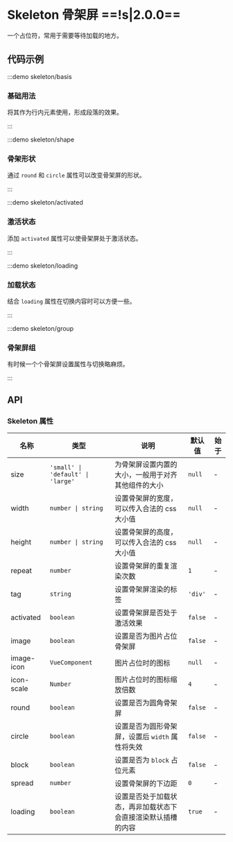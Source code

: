 # Skeleton 骨架屏 ==!s|2.0.0==

一个占位符，常用于需要等待加载的地方。

## 代码示例

:::demo skeleton/basis

### 基础用法

将其作为行内元素使用，形成段落的效果。

:::

:::demo skeleton/shape

### 骨架形状

通过 `round` 和 `circle` 属性可以改变骨架屏的形状。

:::

:::demo skeleton/activated

### 激活状态

添加 `activated` 属性可以使骨架屏处于激活状态。

:::

:::demo skeleton/loading

### 加载状态

结合 `loading` 属性在切换内容时可以方便一些。

:::

:::demo skeleton/group

### 骨架屏组

有时候一个个骨架屏设置属性与切换略麻烦。

:::

## API

### Skeleton 属性

| 名称       | 类型                              | 说明                                                         | 默认值  | 始于 |
| ---------- | --------------------------------- | ------------------------------------------------------------ | ------- | ---- |
| size       | `'small' \| 'default' \| 'large'` | 为骨架屏设置内置的大小，一般用于对齐其他组件的大小           | `null`  | -    |
| width      | `number \| string`                | 设置骨架屏的宽度，可以传入合法的 css 大小值                  | `null`  | -    |
| height     | `number \| string`                | 设置骨架屏的高度，可以传入合法的 css 大小值                  | `null`  | -    |
| repeat     | `number`                          | 设置骨架屏的重复渲染次数                                     | `1`     | -    |
| tag        | `string`                          | 设置骨架屏渲染的标签                                         | `'div'` | -    |
| activated  | `boolean`                         | 设置骨架屏是否处于激活效果                                   | `false` | -    |
| image      | `boolean`                         | 设置是否为图片占位骨架屏                                     | `false` | -    |
| image-icon | `VueComponent`                    | 图片占位时的图标                                             | `null`  | -    |
| icon-scale | `Number`                          | 图片占位时的图标缩放倍数                                     | `4`     | -    |
| round      | `boolean`                         | 设置是否为圆角骨架屏                                         | `false` | -    |
| circle     | `boolean`                         | 设置是否为圆形骨架屏，设置后 `width` 属性将失效              | `false` | -    |
| block      | `boolean`                         | 设置是否为 `block` 占位元素                                  | `false` | -    |
| spread     | `number`                          | 设置骨架屏的下边距                                           | `0`     | -    |
| loading    | `boolean`                         | 设置是否处于加载状态，再非加载状态下会直接渲染默认插槽的内容 | `true`  | -    |
